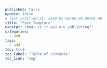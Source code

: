 ```yaml
---
published: false
update: false
# last_modified_at: 2020-01-01T00:00:00+01:00
title: "Post Template"
excerpt: "What is it you are publishing?"
categories:
  - add
tags:
  - add
toc: true
toc_label: "Table of Contents"
toc_icon: "cog"
---
```

<!-- Global site tag (gtag.js) - Google Analytics -->
<script async src="https://www.googletagmanager.com/gtag/js?id=G-X5TVX1RNG8"></script>
<script>
  window.dataLayer = window.dataLayer || [];
  function gtag(){dataLayer.push(arguments);}
  gtag('js', new Date());

  gtag('config', 'G-X5TVX1RNG8');
</script>
